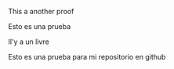 This a another proof

Esto es una prueba


Il'y a un livre

Esto es una prueba para mi repositorio en github

